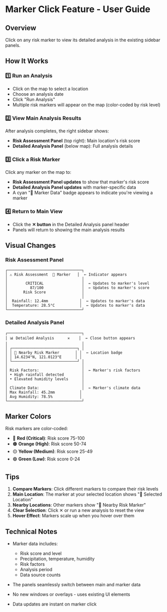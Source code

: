 # Marker Click Feature - User Guide

## Overview
Click on any risk marker to view its detailed analysis in the existing sidebar panels.

## How It Works

### 1️⃣ Run an Analysis
- Click on the map to select a location
- Choose an analysis date
- Click "Run Analysis"
- Multiple risk markers will appear on the map (color-coded by risk level)

### 2️⃣ View Main Analysis Results
After analysis completes, the right sidebar shows:
- **Risk Assessment Panel** (top right): Main location's risk score
- **Detailed Analysis Panel** (below map): Full analysis details

### 3️⃣ Click a Risk Marker
Click any marker on the map to:
- **Risk Assessment Panel updates** to show that marker's risk score
- **Detailed Analysis Panel updates** with marker-specific data
- A cyan "📍 Marker Data" badge appears to indicate you're viewing a marker

### 4️⃣ Return to Main View
- Click the **✕ button** in the Detailed Analysis panel header
- Panels will return to showing the main analysis results

## Visual Changes

### Risk Assessment Panel
```
┌─────────────────────────────────┐
│ ⚠️ Risk Assessment  📍 Marker   │  ← Indicator appears
│                                 │
│        CRITICAL                 │  ← Updates to marker's level
│          87/100                 │  ← Updates to marker's score
│       Risk Score                │
│                                 │
│  Rainfall: 12.4mm              │  ← Updates to marker's data
│  Temperature: 28.5°C           │  ← Updates to marker's data
└─────────────────────────────────┘
```

### Detailed Analysis Panel
```
┌─────────────────────────────────┐
│ 📊 Detailed Analysis      ✕    │  ← Close button appears
│                                 │
│ ┌─────────────────────────────┐ │
│ │ 📍 Nearby Risk Marker       │ │  ← Location badge
│ │ 14.6234°N, 121.0123°E      │ │
│ └─────────────────────────────┘ │
│                                 │
│ Risk Factors:                   │  ← Marker's risk factors
│ • High rainfall detected        │
│ • Elevated humidity levels      │
│                                 │
│ Climate Data:                   │  ← Marker's climate data
│ Max Rainfall: 45.2mm           │
│ Avg Humidity: 78.5%            │
└─────────────────────────────────┘
```

## Marker Colors

Risk markers are color-coded:
- 🔴 **Red (Critical)**: Risk score 75-100
- 🟠 **Orange (High)**: Risk score 50-74
- 🟡 **Yellow (Medium)**: Risk score 25-49
- 🟢 **Green (Low)**: Risk score 0-24

## Tips

1. **Compare Markers**: Click different markers to compare their risk levels
2. **Main Location**: The marker at your selected location shows "📍 Selected Location"
3. **Nearby Locations**: Other markers show "📍 Nearby Risk Marker"
4. **Clear Selection**: Click ✕ or run a new analysis to reset the view
5. **Hover Effect**: Markers scale up when you hover over them

## Technical Notes

- Marker data includes:
  - Risk score and level
  - Precipitation, temperature, humidity
  - Risk factors
  - Analysis period
  - Data source counts

- The panels seamlessly switch between main and marker data
- No new windows or overlays - uses existing UI elements
- Data updates are instant on marker click
